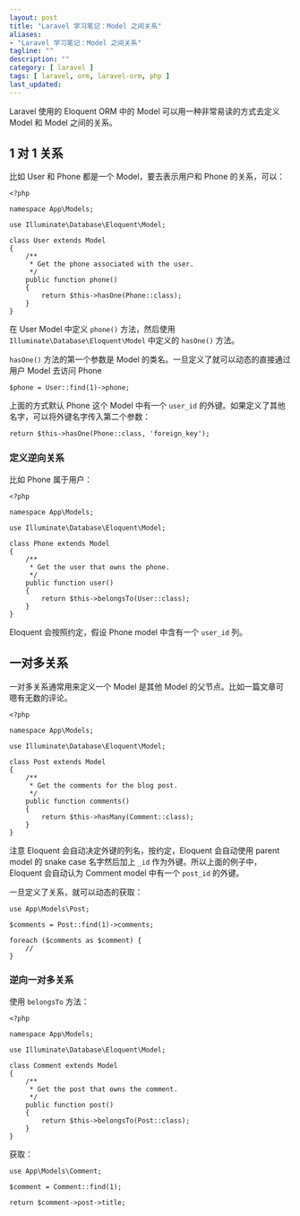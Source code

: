 ```yaml
---
layout: post
title: "Laravel 学习笔记：Model 之间关系"
aliases: 
- "Laravel 学习笔记：Model 之间关系"
tagline: ""
description: ""
category: [ laravel ]
tags: [ laravel, orm, laravel-orm, php ]
last_updated:
---
```


Laravel 使用的 Eloquent ORM 中的 Model 可以用一种非常易读的方式去定义 Model 和 Model 之间的关系。

## 1 对 1 关系
比如 User 和 Phone 都是一个 Model，要去表示用户和 Phone 的关系，可以：

```
<?php
 
namespace App\Models;
 
use Illuminate\Database\Eloquent\Model;
 
class User extends Model
{
    /**
     * Get the phone associated with the user.
     */
    public function phone()
    {
        return $this->hasOne(Phone::class);
    }
}
```

在 User Model 中定义 `phone()` 方法，然后使用 `Illuminate\Database\Eloquent\Model` 中定义的 `hasOne()` 方法。

`hasOne()` 方法的第一个参数是 Model 的类名。一旦定义了就可以动态的直接通过用户 Model 去访问 Phone

    $phone = User::find(1)->phone;

上面的方式默认 Phone 这个 Model 中有一个 `user_id` 的外键。如果定义了其他名字，可以将外键名字传入第二个参数：

    return $this->hasOne(Phone::class, 'foreign_key');


### 定义逆向关系
比如 Phone 属于用户：

```
<?php
 
namespace App\Models;
 
use Illuminate\Database\Eloquent\Model;
 
class Phone extends Model
{
    /**
     * Get the user that owns the phone.
     */
    public function user()
    {
        return $this->belongsTo(User::class);
    }
}
```

Eloquent 会按照约定，假设 Phone model 中含有一个 `user_id` 列。


## 一对多关系
一对多关系通常用来定义一个 Model 是其他 Model 的父节点。比如一篇文章可嗯有无数的评论。

```
<?php
 
namespace App\Models;
 
use Illuminate\Database\Eloquent\Model;
 
class Post extends Model
{
    /**
     * Get the comments for the blog post.
     */
    public function comments()
    {
        return $this->hasMany(Comment::class);
    }
}
```

注意 Eloquent 会自动决定外键的列名，按约定，Eloquent 会自动使用 parent model 的 snake case 名字然后加上 `_id` 作为外键。所以上面的例子中，Eloquent 会自动认为 Comment model 中有一个 `post_id` 的外键。

一旦定义了关系，就可以动态的获取：

```
use App\Models\Post;
 
$comments = Post::find(1)->comments;
 
foreach ($comments as $comment) {
    //
}
```

### 逆向一对多关系

使用 `belongsTo` 方法：

```
<?php
 
namespace App\Models;
 
use Illuminate\Database\Eloquent\Model;
 
class Comment extends Model
{
    /**
     * Get the post that owns the comment.
     */
    public function post()
    {
        return $this->belongsTo(Post::class);
    }
}
```

获取：

```
use App\Models\Comment;
 
$comment = Comment::find(1);
 
return $comment->post->title;
```
